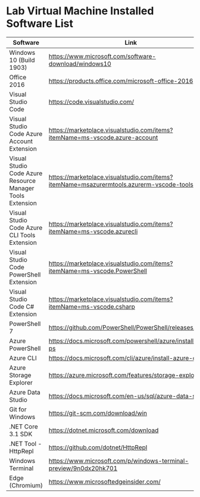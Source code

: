 # Lab Virtual Machine Installed Software List

| Software | Link |
| --- | --- |
| Windows 10 (Build 1903) | https://www.microsoft.com/software-download/windows10 |
| Office 2016 | https://products.office.com/microsoft-office-2016 |
| Visual Studio Code | https://code.visualstudio.com/ |
| Visual Studio Code Azure Account Extension | https://marketplace.visualstudio.com/items?itemName=ms-vscode.azure-account |
| Visual Studio Code Azure Resource Manager Tools Extension | https://marketplace.visualstudio.com/items?itemName=msazurermtools.azurerm-vscode-tools |
| Visual Studio Code Azure CLI Tools Extension | https://marketplace.visualstudio.com/items?itemName=ms-vscode.azurecli |
| Visual Studio Code PowerShell Extension | https://marketplace.visualstudio.com/items?itemName=ms-vscode.PowerShell |
| Visual Studio Code C# Extension | https://marketplace.visualstudio.com/items?itemName=ms-vscode.csharp |
| PowerShell 7 | https://github.com/PowerShell/PowerShell/releases/latest/ |
| Azure PowerShell | https://docs.microsoft.com/powershell/azure/install-az-ps |
| Azure CLI | https://docs.microsoft.com/cli/azure/install-azure-cli |
| Azure Storage Explorer | https://azure.microsoft.com/features/storage-explorer/ |
| Azure Data Studio | https://docs.microsoft.com/en-us/sql/azure-data-studio/ |
| Git for Windows | https://git-scm.com/download/win |
| .NET Core 3.1 SDK | https://dotnet.microsoft.com/download |
| .NET Tool - HttpRepl | https://github.com/dotnet/HttpRepl |
| Windows Terminal | https://www.microsoft.com/p/windows-terminal-preview/9n0dx20hk701 |
| Edge (Chromium) | https://www.microsoftedgeinsider.com/ |
